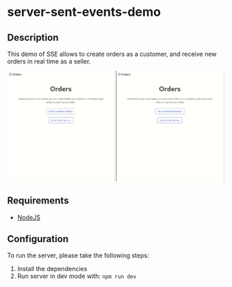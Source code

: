 # server-sent-events-demo

## Description

This demo of SSE allows to create orders as a customer, and receive new orders in real time as a seller.

![alt text](https://raw.githubusercontent.com/AlexanderSotoC/server-sent-events-demo/assets/demo-sse.gif)

## Requirements

- [NodeJS](https://nodejs.org/)
  
## Configuration

To run the server, please take the following steps:

1. Install the dependencies
2. Run server in dev mode with:  <code>npm run dev</code>
